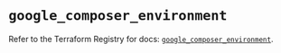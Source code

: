 # `google_composer_environment`

Refer to the Terraform Registry for docs: [`google_composer_environment`](https://registry.terraform.io/providers/hashicorp/google/6.15.0/docs/resources/composer_environment).
